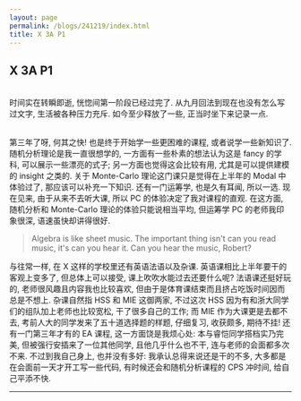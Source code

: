 ```yaml
---
layout: page
permalink: /blogs/241219/index.html
title: X 3A P1
---
```


## X 3A P1

<br>时间实在转瞬即逝, 恍惚间第一阶段已经过完了. 从九月回法到现在也没有怎么写过文字, 生活被各种压力充斥. 如今至少释放了一些, 正当时坐下来记录一点.

<br>第三年了呀, 何其之快! 也是终于开始学一些更困难的课程, 或者说学一些新知识了. 随机分析理论是我一直很想学的, 一方面有一些朴素的想法认为这是 fancy 的学科, 可以展示一些漂亮的式子; 另一方面也觉得这会比较有用, 尤其是可以提供建模的 insight 之类的. 关于 Monte-Carlo 理论这门课只是觉得在上半年的 Modal 中体验过了, 那应该可以补充一下知识. 还有一门运筹学, 也是久有耳闻, 所以一选. 现在见来, 由于从来不去听大课, 所以 PC 的体验决定了我对课程的直观. 在这方面, 随机分析和 Monte-Carlo 理论的体验只能说相当平均, 但运筹学 PC 的老师我印象很深, 语速虽快却讲得很好.

> Algebra is like sheet music. The important thing isn't can you read music, it's can you hear it. Can you hear the music, Robert?

与往常一样, 在 X 这样的学校里还有英语法语以及杂课. 英语课相比上半年要干的客观上变多了, 但总体上可以接受, 课上吹吹水能过去还要什么呢? 法语课还挺好玩的, 老师很风趣且内容我也比较喜欢, 但由于是体育课结束而且挤占吃饭时间因而总是不想上. 杂课自然指 HSS 和 MIE 这御两家, 不过这次 HSS 因为有和浙大同学们的组队加上老师也比较宽松, 干了很多自己的工作; 而 MIE 作为大课更是去都不去, 考前人大的同学发来了五十道选择题的样题, 仔细复习, 收获颇多, 期待不挂! 还有一门第三年才有的 EA 课程, 这一方面饶是我烦心处: 本与睿恺同学搭档实乃完美, 但被强行安插来了一位其他同学, 且他几乎什么也不干, 连与老师的会面都多次不来. 不过到我自己身上, 也并没有多好: 我承认总得来说还是干的不多, 大多都是在会面前一天才开工写一些代码, 有时候还会和随机分析课程的 CPS 冲时间, 给自己平添不快.

---
